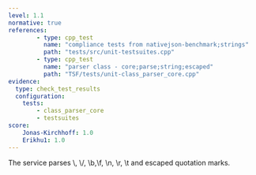 ```yaml
---
level: 1.1
normative: true
references:
        - type: cpp_test
          name: "compliance tests from nativejson-benchmark;strings"
          path: "tests/src/unit-testsuites.cpp"
        - type: cpp_test
          name: "parser class - core;parse;string;escaped"
          path: "TSF/tests/unit-class_parser_core.cpp"
evidence:
  type: check_test_results
  configuration:
    tests: 
        - class_parser_core
        - testsuites
score:
    Jonas-Kirchhoff: 1.0
    Erikhu1: 1.0
---
```


The service parses \\, \\/, \\b,\\f, \\n, \\r, \\t and escaped quotation marks.